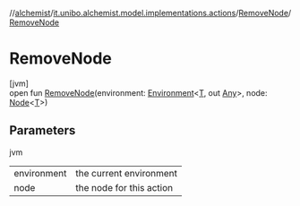 //[alchemist](../../../index.md)/[it.unibo.alchemist.model.implementations.actions](../index.md)/[RemoveNode](index.md)/[RemoveNode](-remove-node.md)

# RemoveNode

[jvm]\
open fun [RemoveNode](-remove-node.md)(environment: [Environment](../../it.unibo.alchemist.model.interfaces/-environment/index.md)<[T](../../it.unibo.alchemist/-supported-incarnations/get.md), out [Any](https://kotlinlang.org/api/latest/jvm/stdlib/kotlin/-any/index.html)>, node: [Node](../../it.unibo.alchemist.model.interfaces/-node/index.md)<[T](../../it.unibo.alchemist/-supported-incarnations/get.md)>)

## Parameters

jvm

| | |
|---|---|
| environment | the current environment |
| node | the node for this action |
